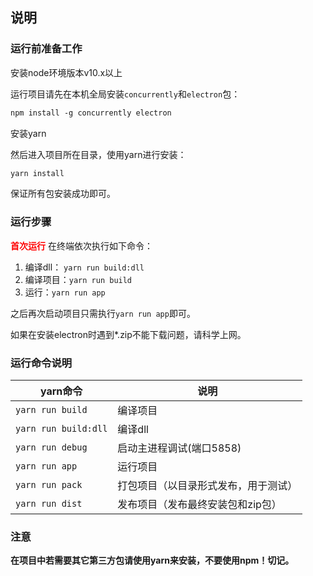 ## 说明

### 运行前准备工作

安装node环境版本v10.x以上

运行项目请先在本机全局安装`concurrently`和`electron`包：

```txt
npm install -g concurrently electron
```

安装yarn

然后进入项目所在目录，使用yarn进行安装：

```txt
yarn install
```

保证所有包安装成功即可。

### 运行步骤

<span style="color:red;">**首次运行**</span> 在终端依次执行如下命令：

1. 编译dll： `yarn run build:dll`
2. 编译项目：`yarn run build`
3. 运行：`yarn run app`

之后再次启动项目只需执行`yarn run app`即可。

如果在安装electron时遇到*.zip不能下载问题，请科学上网。

### 运行命令说明

yarn命令|说明
---|---
`yarn run build`|编译项目
`yarn run build:dll`|编译dll
`yarn run debug`|启动主进程调试(端口5858)
`yarn run app`|运行项目
`yarn run pack`|打包项目（以目录形式发布，用于测试）
`yarn run dist`|发布项目（发布最终安装包和zip包）

### 注意

**在项目中若需要其它第三方包请使用yarn来安装，不要使用npm！切记。**

